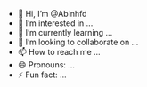 - 👋 Hi, I’m @Abinhfd
- 👀 I’m interested in ...
- 🌱 I’m currently learning ...
- 💞️ I’m looking to collaborate on ...
- 📫 How to reach me ...
- 😄 Pronouns: ...
- ⚡ Fun fact: ...

<!---
Abinhfd/Abinhfd is a ✨ special ✨ repository because its `README.md` (this file) appears on your GitHub profile.
You can click the Preview link to take a look at your changes.
--->
